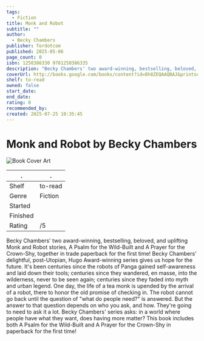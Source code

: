 ```yaml
---
tags:
  - Fiction
title: Monk and Robot
subtitle: ""
author:
  - Becky Chambers
publisher: Tordotcom
published: 2025-05-06
page_count: 0
isbn: 1250386330 9781250386335
description: "Becky Chambers' two award-winning, bestselling, beloved, and uplifting Monk and Robot stories, A Psalm for the Wild-Built and A Prayer for the Crown-Shy, together in trade paperback for the first time! Becky Chambers' delightful, post-Utopian, Hugo Award-winning series gives us hope for the future. It's been centuries since the robots of Panga gained self-awareness and laid down their tools; centuries since they wandered, en masse, into the wilderness, never to be seen again; centuries since they faded into myth and urban legend. One day, the life of a tea monk is upended by the arrival of a robot, there to honor the old promise of checking in. The robot cannot go back until the question of \"what do people need?\" is answered. But the answer to that question depends on who you ask, and how. They're going to need to ask it a lot. Becky Chambers' series asks: in a world where people have what they want, does having more matter? This book includes both A Psalm for the Wild-Built and A Prayer for the Crown-Shy in paperback for the first time!"
coverUrl: http://books.google.com/books/content?id=8h8ZEQAAQBAJ&printsec=frontcover&img=1&zoom=1&source=gbs_api
shelf: to-read
owned: false
start_date: 
end_date: 
rating: 0
recommended_by: 
created: 2025-07-25 10:35:45
---
```


# Monk and Robot by Becky Chambers

![Book Cover Art](http://books.google.com/books/content?id=8h8ZEQAAQBAJ&printsec=frontcover&img=1&zoom=1&source=gbs_api)



| . | . |
|---|---|
| Shelf | to-read |
| Genre | Fiction |
| Started |  |
| Finished |  |
| Rating | /5 |

Becky Chambers' two award-winning, bestselling, beloved, and uplifting Monk and Robot stories, A Psalm for the Wild-Built and A Prayer for the Crown-Shy, together in trade paperback for the first time! Becky Chambers' delightful, post-Utopian, Hugo Award-winning series gives us hope for the future. It's been centuries since the robots of Panga gained self-awareness and laid down their tools; centuries since they wandered, en masse, into the wilderness, never to be seen again; centuries since they faded into myth and urban legend. One day, the life of a tea monk is upended by the arrival of a robot, there to honor the old promise of checking in. The robot cannot go back until the question of "what do people need?" is answered. But the answer to that question depends on who you ask, and how. They're going to need to ask it a lot. Becky Chambers' series asks: in a world where people have what they want, does having more matter? This book includes both A Psalm for the Wild-Built and A Prayer for the Crown-Shy in paperback for the first time!